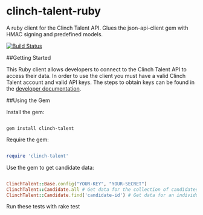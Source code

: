 # clinch-talent-ruby
A ruby client for the Clinch Talent API. Glues the json-api-client gem with HMAC signing and predefined models.

[![Build Status](https://travis-ci.org/ClinchIO/clinch-ruby-client.svg)](https://travis-ci.org/ClinchIO/clinch-ruby-client)

##Getting Started

This Ruby client allows developers to connect to the Clinch Talent API to access their data. In order to use the client you must have a valid Clinch Talent account and valid API keys. The steps to obtain keys can be found in the [developer documentation](http://dev.clinch.io/docs/api_getting_started).

##Using the Gem

Install the gem:

```

gem install clinch-talent

```

Require the gem:

```ruby

require 'clinch-talent'

```

Use the gem to get candidate data:

```ruby

ClinchTalent::Base.config("YOUR-KEY", "YOUR-SECRET")
ClinchTalent::Candidate.all # Get data for the collection of candidates
ClinchTalent::Candidate.find('candidate-id') # Get data for an individual candidate using the candidate's ID

```

Run these tests with rake test
